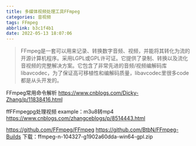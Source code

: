 ```yaml
---
title: 多媒体视频处理工具FFmpeg
categories: 音视频
tags: FFmpeg
abbrlink: b3c1f4b1
date: 2022-05-13 18:07:06
---
```


> FFmpeg是一套可以用来记录、转换数字音频、视频，并能将其转化为流的开源计算机程序。采用LGPL或GPL许可证。它提供了录制、转换以及流化音视频的完整解决方案。它包含了非常先进的音频/视频编解码库libavcodec，为了保证高可移植性和编解码质量，libavcodec里很多code都是从头开发的。

<!-- more -->

FFmpeg常用命令解析
https://www.cnblogs.com/Dicky-Zhang/p/11838416.html

ffFFmpegpg处理视频
example：m3u8转mp4
https://www.cnblogs.com/zhangceblogs/p/8514443.html

https://github.com/FFmpeg/FFmpeg
https://github.com/BtbN/FFmpeg-Builds
下载：ffmpeg-n-104327-g1902a60dda-win64-gpl.zip
